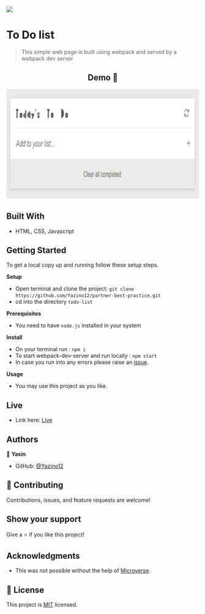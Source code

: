 ![](https://img.shields.io/badge/Microverse-blueviolet)

# To Do list

> This simple web page is built using webpack and served by a webpack dev server

<h2 align="center">
  Demo 📝
</h2>

<img src="https://github.com/Yazino12/todo-list/blob/dev/src/assets/demo.png?raw=true" width="881" height="287">

## Built With

- HTML, CSS, Javascript

## Getting Started

To get a local copy up and running follow these setup steps.

**Setup**

- Open terminal and clone the project: `git clone https://github.com/Yazino12/partner-best-practice.git`
- cd into the directory `todo-list`

**Prerequisites**

- You need to have `node.js` installed in your system

**Install**

- On your terminal run : `npm i`
- To start webpack-dev-server and run locally : `npm start`
- In case you run into any errors please raise an [issue](https://github.com/Yazino12/partner-best-practice/issues).

**Usage**

- You may use this project as you like.

## Live

- Link here: [Live](https://yazino12.github.io/partner-best-practice/)

## Authors

👤 **Yasin**

- GitHub: [@Yazino12](https://github.com/Yazino12)

## 🤝 Contributing

Contributions, issues, and feature requests are welcome!

## Show your support

Give a ⭐️ if you like this project!

## Acknowledgments

- This was not possible without the help of [Microverse](https://github.com/microverseinc/curriculum-transversal-skills/blob/main/documentation/hello_microverse_project.md).

## 📝 License

This project is [MIT](./MIT.md) licensed.

